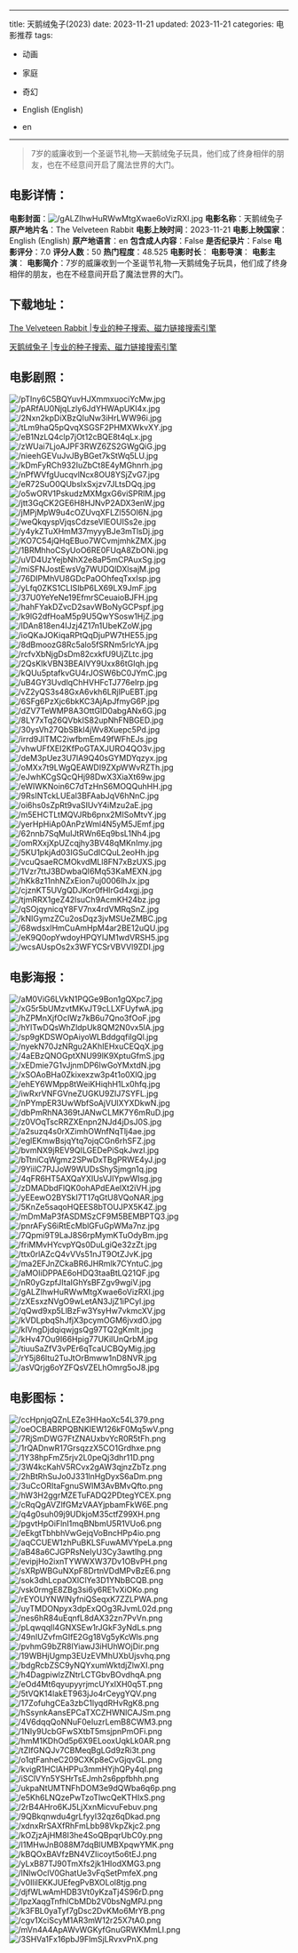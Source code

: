 
---
title: 天鹅绒兔子(2023)
date: 2023-11-21
updated: 2023-11-21
categories: 电影推荐
tags:
- 动画
- 家庭
- 奇幻

- English (English)
- en
---


> 7岁的威廉收到一个圣诞节礼物—天鹅绒兔子玩具，他们成了终身相伴的朋友，也在不经意间开启了魔法世界的大门。

## **电影详情**：

**电影封面**：<img src="https://image.tmdb.org/t/p/w200/gALZIhwHuRWwMtgXwae6oVizRXI.jpg" alt="/gALZIhwHuRWwMtgXwae6oVizRXI.jpg" title="/gALZIhwHuRWwMtgXwae6oVizRXI.jpg">
**电影名称**：天鹅绒兔子
**原产地片名**：The Velveteen Rabbit
**电影上映时间**：2023-11-21
**电影上映国家**：English (English)
**原产地语言**：en
**包含成人内容**：False
**是否纪录片**：False
**电影评分**：7.0
**评分人数**：50
**热门程度**：48.525
**电影时长**：
**电影导演**：
**电影主演**：
**电影简介**：7岁的威廉收到一个圣诞节礼物—天鹅绒兔子玩具，他们成了终身相伴的朋友，也在不经意间开启了魔法世界的大门。

## **下载地址**：
[The Velveteen Rabbit |专业的种子搜索、磁力链接搜索引擎](https://movie.amd794.com:2083/?search=The%20Velveteen%20Rabbit&ordering=&mode=match_phrase&page_size=10&page=1)

[天鹅绒兔子 |专业的种子搜索、磁力链接搜索引擎](https://movie.amd794.com:2083/?search=%E5%A4%A9%E9%B9%85%E7%BB%92%E5%85%94%E5%AD%90&ordering=&mode=match_phrase&page_size=10&page=1)
 

## **电影剧照**：
<img src="https://image.tmdb.org/t/p/original/pTIny6C5BQYuvHJXmmxuociYcMw.jpg" alt="/pTIny6C5BQYuvHJXmmxuociYcMw.jpg" title="/pTIny6C5BQYuvHJXmmxuociYcMw.jpg"><img src="https://image.tmdb.org/t/p/original/pARfAU0NjqLzly6JdYHWApUKI4x.jpg" alt="/pARfAU0NjqLzly6JdYHWApUKI4x.jpg" title="/pARfAU0NjqLzly6JdYHWApUKI4x.jpg"><img src="https://image.tmdb.org/t/p/original/2Nxn2kpDiXBzQIuNw3iHrLWW96i.jpg" alt="/2Nxn2kpDiXBzQIuNw3iHrLWW96i.jpg" title="/2Nxn2kpDiXBzQIuNw3iHrLWW96i.jpg"><img src="https://image.tmdb.org/t/p/original/tLm9haQ5pQvqXSGSF2PHMXWkvXY.jpg" alt="/tLm9haQ5pQvqXSGSF2PHMXWkvXY.jpg" title="/tLm9haQ5pQvqXSGSF2PHMXWkvXY.jpg"><img src="https://image.tmdb.org/t/p/original/eB1NzLQ4clp7jOt12cBQE8t4qLx.jpg" alt="/eB1NzLQ4clp7jOt12cBQE8t4qLx.jpg" title="/eB1NzLQ4clp7jOt12cBQE8t4qLx.jpg"><img src="https://image.tmdb.org/t/p/original/zWUai7LjoAJPF3RWZ6ZS2GWgQiG.jpg" alt="/zWUai7LjoAJPF3RWZ6ZS2GWgQiG.jpg" title="/zWUai7LjoAJPF3RWZ6ZS2GWgQiG.jpg"><img src="https://image.tmdb.org/t/p/original/nieehGEVuJvJByBGet7kStWq5LU.jpg" alt="/nieehGEVuJvJByBGet7kStWq5LU.jpg" title="/nieehGEVuJvJByBGet7kStWq5LU.jpg"><img src="https://image.tmdb.org/t/p/original/kDmFyRCh932IuZbCt8E4yMGhnrh.jpg" alt="/kDmFyRCh932IuZbCt8E4yMGhnrh.jpg" title="/kDmFyRCh932IuZbCt8E4yMGhnrh.jpg"><img src="https://image.tmdb.org/t/p/original/nPfWVfgUucqvlNcx8OU8YSjZvG7.jpg" alt="/nPfWVfgUucqvlNcx8OU8YSjZvG7.jpg" title="/nPfWVfgUucqvlNcx8OU8YSjZvG7.jpg"><img src="https://image.tmdb.org/t/p/original/eR72SuO0QUbsIxSxjzv7JLtsDQq.jpg" alt="/eR72SuO0QUbsIxSxjzv7JLtsDQq.jpg" title="/eR72SuO0QUbsIxSxjzv7JLtsDQq.jpg"><img src="https://image.tmdb.org/t/p/original/o5wORV1PskudzMXMgxG6viSPRlM.jpg" alt="/o5wORV1PskudzMXMgxG6viSPRlM.jpg" title="/o5wORV1PskudzMXMgxG6viSPRlM.jpg"><img src="https://image.tmdb.org/t/p/original/jtt3GqCK2GE6H8HJNvP2ADX3enW.jpg" alt="/jtt3GqCK2GE6H8HJNvP2ADX3enW.jpg" title="/jtt3GqCK2GE6H8HJNvP2ADX3enW.jpg"><img src="https://image.tmdb.org/t/p/original/jMPjMpW9u4cOZUvqXFLZl55Ol6N.jpg" alt="/jMPjMpW9u4cOZUvqXFLZl55Ol6N.jpg" title="/jMPjMpW9u4cOZUvqXFLZl55Ol6N.jpg"><img src="https://image.tmdb.org/t/p/original/weQkqyspVjqsCdzseVlEOUISs2e.jpg" alt="/weQkqyspVjqsCdzseVlEOUISs2e.jpg" title="/weQkqyspVjqsCdzseVlEOUISs2e.jpg"><img src="https://image.tmdb.org/t/p/original/y4ykZTuXHmM37myyyBJe3mTlsDj.jpg" alt="/y4ykZTuXHmM37myyyBJe3mTlsDj.jpg" title="/y4ykZTuXHmM37myyyBJe3mTlsDj.jpg"><img src="https://image.tmdb.org/t/p/original/KO7C54jQHqEBuo7WCvmjmhkZMX.jpg" alt="/KO7C54jQHqEBuo7WCvmjmhkZMX.jpg" title="/KO7C54jQHqEBuo7WCvmjmhkZMX.jpg"><img src="https://image.tmdb.org/t/p/original/1BRMhhoCSyUoO6RE0FUqA8ZbONi.jpg" alt="/1BRMhhoCSyUoO6RE0FUqA8ZbONi.jpg" title="/1BRMhhoCSyUoO6RE0FUqA8ZbONi.jpg"><img src="https://image.tmdb.org/t/p/original/uVD4UzYejbNhX2e8aP5mCPAuxSg.jpg" alt="/uVD4UzYejbNhX2e8aP5mCPAuxSg.jpg" title="/uVD4UzYejbNhX2e8aP5mCPAuxSg.jpg"><img src="https://image.tmdb.org/t/p/original/miSFNJostEwsVg7WUDQlDXlsajM.jpg" alt="/miSFNJostEwsVg7WUDQlDXlsajM.jpg" title="/miSFNJostEwsVg7WUDQlDXlsajM.jpg"><img src="https://image.tmdb.org/t/p/original/76DIPMhVU8GDcPaOOhfeqTxxIsp.jpg" alt="/76DIPMhVU8GDcPaOOhfeqTxxIsp.jpg" title="/76DIPMhVU8GDcPaOOhfeqTxxIsp.jpg"><img src="https://image.tmdb.org/t/p/original/yLfq0ZKS1CLISIbP6LX69LX9JmF.jpg" alt="/yLfq0ZKS1CLISIbP6LX69LX9JmF.jpg" title="/yLfq0ZKS1CLISIbP6LX69LX9JmF.jpg"><img src="https://image.tmdb.org/t/p/original/37U0YeYeNe19EfmrSCeuaioBJFH.jpg" alt="/37U0YeYeNe19EfmrSCeuaioBJFH.jpg" title="/37U0YeYeNe19EfmrSCeuaioBJFH.jpg"><img src="https://image.tmdb.org/t/p/original/hahFYakDZvcD2savWBoNyGCPspf.jpg" alt="/hahFYakDZvcD2savWBoNyGCPspf.jpg" title="/hahFYakDZvcD2savWBoNyGCPspf.jpg"><img src="https://image.tmdb.org/t/p/original/k9lG2dfHoaM5p9U5QwYSosw1HjZ.jpg" alt="/k9lG2dfHoaM5p9U5QwYSosw1HjZ.jpg" title="/k9lG2dfHoaM5p9U5QwYSosw1HjZ.jpg"><img src="https://image.tmdb.org/t/p/original/lDAn818en4IJzj4Z17n1UbeKZoW.jpg" alt="/lDAn818en4IJzj4Z17n1UbeKZoW.jpg" title="/lDAn818en4IJzj4Z17n1UbeKZoW.jpg"><img src="https://image.tmdb.org/t/p/original/ioQKaJOKiqaRPtQqDjuPW7tHE55.jpg" alt="/ioQKaJOKiqaRPtQqDjuPW7tHE55.jpg" title="/ioQKaJOKiqaRPtQqDjuPW7tHE55.jpg"><img src="https://image.tmdb.org/t/p/original/8dBmoozG8Rc5alo5fSRNm5rlcYA.jpg" alt="/8dBmoozG8Rc5alo5fSRNm5rlcYA.jpg" title="/8dBmoozG8Rc5alo5fSRNm5rlcYA.jpg"><img src="https://image.tmdb.org/t/p/original/rcfvXbNjgDsDm82cxkfU9UjZLtc.jpg" alt="/rcfvXbNjgDsDm82cxkfU9UjZLtc.jpg" title="/rcfvXbNjgDsDm82cxkfU9UjZLtc.jpg"><img src="https://image.tmdb.org/t/p/original/2QsKIkVBN3BEAIVY9Uxx86tGIqh.jpg" alt="/2QsKIkVBN3BEAIVY9Uxx86tGIqh.jpg" title="/2QsKIkVBN3BEAIVY9Uxx86tGIqh.jpg"><img src="https://image.tmdb.org/t/p/original/kQUu5ptafkvGU4rJOSW6bC0JYmC.jpg" alt="/kQUu5ptafkvGU4rJOSW6bC0JYmC.jpg" title="/kQUu5ptafkvGU4rJOSW6bC0JYmC.jpg"><img src="https://image.tmdb.org/t/p/original/uB4GY3UvdlqChHVHFcTJ776elrp.jpg" alt="/uB4GY3UvdlqChHVHFcTJ776elrp.jpg" title="/uB4GY3UvdlqChHVHFcTJ776elrp.jpg"><img src="https://image.tmdb.org/t/p/original/vZ2yQS3s48GxA6vkh6LRjlPuEBT.jpg" alt="/vZ2yQS3s48GxA6vkh6LRjlPuEBT.jpg" title="/vZ2yQS3s48GxA6vkh6LRjlPuEBT.jpg"><img src="https://image.tmdb.org/t/p/original/6SFg6PzXjc6bkKC3AjApJfmyG6P.jpg" alt="/6SFg6PzXjc6bkKC3AjApJfmyG6P.jpg" title="/6SFg6PzXjc6bkKC3AjApJfmyG6P.jpg"><img src="https://image.tmdb.org/t/p/original/dZV7TeWMP8A3OttGlD0abgANx6G.jpg" alt="/dZV7TeWMP8A3OttGlD0abgANx6G.jpg" title="/dZV7TeWMP8A3OttGlD0abgANx6G.jpg"><img src="https://image.tmdb.org/t/p/original/8LY7xTq26QVbkIS82upNhFNBGED.jpg" alt="/8LY7xTq26QVbkIS82upNhFNBGED.jpg" title="/8LY7xTq26QVbkIS82upNhFNBGED.jpg"><img src="https://image.tmdb.org/t/p/original/30ysVh27QbSBkl4jWv8Xuepc5Pd.jpg" alt="/30ysVh27QbSBkl4jWv8Xuepc5Pd.jpg" title="/30ysVh27QbSBkl4jWv8Xuepc5Pd.jpg"><img src="https://image.tmdb.org/t/p/original/irrd9JlTMC2iwfbmEm49fWFhEJs.jpg" alt="/irrd9JlTMC2iwfbmEm49fWFhEJs.jpg" title="/irrd9JlTMC2iwfbmEm49fWFhEJs.jpg"><img src="https://image.tmdb.org/t/p/original/vhwUFfXEI2KfPoGTAXJURO4QO3v.jpg" alt="/vhwUFfXEI2KfPoGTAXJURO4QO3v.jpg" title="/vhwUFfXEI2KfPoGTAXJURO4QO3v.jpg"><img src="https://image.tmdb.org/t/p/original/deM3pUez3U7lA9Q40sGYMDYqzyx.jpg" alt="/deM3pUez3U7lA9Q40sGYMDYqzyx.jpg" title="/deM3pUez3U7lA9Q40sGYMDYqzyx.jpg"><img src="https://image.tmdb.org/t/p/original/oMXx7t9LWgQEAWDI9ZXpWWvRZTh.jpg" alt="/oMXx7t9LWgQEAWDI9ZXpWWvRZTh.jpg" title="/oMXx7t9LWgQEAWDI9ZXpWWvRZTh.jpg"><img src="https://image.tmdb.org/t/p/original/eJwhKCgSQcQHj98DwX3XiaXt69w.jpg" alt="/eJwhKCgSQcQHj98DwX3XiaXt69w.jpg" title="/eJwhKCgSQcQHj98DwX3XiaXt69w.jpg"><img src="https://image.tmdb.org/t/p/original/eWIWKNoin6C7dTzHnS6MOQQuhHH.jpg" alt="/eWIWKNoin6C7dTzHnS6MOQQuhHH.jpg" title="/eWIWKNoin6C7dTzHnS6MOQQuhHH.jpg"><img src="https://image.tmdb.org/t/p/original/9RsINTckLUEal3BFAabJqV6hNnC.jpg" alt="/9RsINTckLUEal3BFAabJqV6hNnC.jpg" title="/9RsINTckLUEal3BFAabJqV6hNnC.jpg"><img src="https://image.tmdb.org/t/p/original/oi6hs0sZpRt9vaSIUvY4iMzu2aE.jpg" alt="/oi6hs0sZpRt9vaSIUvY4iMzu2aE.jpg" title="/oi6hs0sZpRt9vaSIUvY4iMzu2aE.jpg"><img src="https://image.tmdb.org/t/p/original/m5EHCTLtMQVJRb6pnx2MISoMtvY.jpg" alt="/m5EHCTLtMQVJRb6pnx2MISoMtvY.jpg" title="/m5EHCTLtMQVJRb6pnx2MISoMtvY.jpg"><img src="https://image.tmdb.org/t/p/original/yerHpHiAp0AnPzWml4N5yM5JEmf.jpg" alt="/yerHpHiAp0AnPzWml4N5yM5JEmf.jpg" title="/yerHpHiAp0AnPzWml4N5yM5JEmf.jpg"><img src="https://image.tmdb.org/t/p/original/62nnb7SqMuIJtRWn6Eq9bsL1Nh4.jpg" alt="/62nnb7SqMuIJtRWn6Eq9bsL1Nh4.jpg" title="/62nnb7SqMuIJtRWn6Eq9bsL1Nh4.jpg"><img src="https://image.tmdb.org/t/p/original/omRXxjXpUZcqjhy3BV48qMKnImy.jpg" alt="/omRXxjXpUZcqjhy3BV48qMKnImy.jpg" title="/omRXxjXpUZcqjhy3BV48qMKnImy.jpg"><img src="https://image.tmdb.org/t/p/original/5KU1pkjAd03IGSuCdICQuL2eoHh.jpg" alt="/5KU1pkjAd03IGSuCdICQuL2eoHh.jpg" title="/5KU1pkjAd03IGSuCdICQuL2eoHh.jpg"><img src="https://image.tmdb.org/t/p/original/vcuQsaeRCMOkvdMLl8FN7xBzUXS.jpg" alt="/vcuQsaeRCMOkvdMLl8FN7xBzUXS.jpg" title="/vcuQsaeRCMOkvdMLl8FN7xBzUXS.jpg"><img src="https://image.tmdb.org/t/p/original/1Vzr7ttJ3BDwbaQI6Mq53KaMEXN.jpg" alt="/1Vzr7ttJ3BDwbaQI6Mq53KaMEXN.jpg" title="/1Vzr7ttJ3BDwbaQI6Mq53KaMEXN.jpg"><img src="https://image.tmdb.org/t/p/original/hKk8z11nhNZxEion7uj0006lhJx.jpg" alt="/hKk8z11nhNZxEion7uj0006lhJx.jpg" title="/hKk8z11nhNZxEion7uj0006lhJx.jpg"><img src="https://image.tmdb.org/t/p/original/cjznKT5UVgQDJKor0fHlrGd4xgj.jpg" alt="/cjznKT5UVgQDJKor0fHlrGd4xgj.jpg" title="/cjznKT5UVgQDJKor0fHlrGd4xgj.jpg"><img src="https://image.tmdb.org/t/p/original/tjmRRX1geZ42lsuCh9AcmKH24bz.jpg" alt="/tjmRRX1geZ42lsuCh9AcmKH24bz.jpg" title="/tjmRRX1geZ42lsuCh9AcmKH24bz.jpg"><img src="https://image.tmdb.org/t/p/original/qSOjqynicqY8FV7nx4rdVMRqSnZ.jpg" alt="/qSOjqynicqY8FV7nx4rdVMRqSnZ.jpg" title="/qSOjqynicqY8FV7nx4rdVMRqSnZ.jpg"><img src="https://image.tmdb.org/t/p/original/kNIGymzZCu2osDqz3jvMSUeZMBC.jpg" alt="/kNIGymzZCu2osDqz3jvMSUeZMBC.jpg" title="/kNIGymzZCu2osDqz3jvMSUeZMBC.jpg"><img src="https://image.tmdb.org/t/p/original/68wdsxIHmCuAmHpM4ar2BE12uQU.jpg" alt="/68wdsxIHmCuAmHpM4ar2BE12uQU.jpg" title="/68wdsxIHmCuAmHpM4ar2BE12uQU.jpg"><img src="https://image.tmdb.org/t/p/original/eK9Q0opYwdoyHPQYIJM1wdVRSH5.jpg" alt="/eK9Q0opYwdoyHPQYIJM1wdVRSH5.jpg" title="/eK9Q0opYwdoyHPQYIJM1wdVRSH5.jpg"><img src="https://image.tmdb.org/t/p/original/wcsAUspOs2x3WFYCSrVBVVl9ZDI.jpg" alt="/wcsAUspOs2x3WFYCSrVBVVl9ZDI.jpg" title="/wcsAUspOs2x3WFYCSrVBVVl9ZDI.jpg">

## **电影海报**：
<img src="https://image.tmdb.org/t/p/original/aM0ViG6LVkN1PQGe9Bon1gQXpc7.jpg" alt="/aM0ViG6LVkN1PQGe9Bon1gQXpc7.jpg" title="/aM0ViG6LVkN1PQGe9Bon1gQXpc7.jpg"><img src="https://image.tmdb.org/t/p/original/xG5r5bUMzvtMKvJT9cLLXFUyfwA.jpg" alt="/xG5r5bUMzvtMKvJT9cLLXFUyfwA.jpg" title="/xG5r5bUMzvtMKvJT9cLLXFUyfwA.jpg"><img src="https://image.tmdb.org/t/p/original/hZPMnXjfOcIWz7kB6u7Qno3fOoF.jpg" alt="/hZPMnXjfOcIWz7kB6u7Qno3fOoF.jpg" title="/hZPMnXjfOcIWz7kB6u7Qno3fOoF.jpg"><img src="https://image.tmdb.org/t/p/original/hYlTwDQsWhZldpUk8QM2N0vx5lA.jpg" alt="/hYlTwDQsWhZldpUk8QM2N0vx5lA.jpg" title="/hYlTwDQsWhZldpUk8QM2N0vx5lA.jpg"><img src="https://image.tmdb.org/t/p/original/sp9gKDSWOpAiyoWLBddgqfilgQl.jpg" alt="/sp9gKDSWOpAiyoWLBddgqfilgQl.jpg" title="/sp9gKDSWOpAiyoWLBddgqfilgQl.jpg"><img src="https://image.tmdb.org/t/p/original/nyekN70JzNRgu2AKhIEHxuCEQqX.jpg" alt="/nyekN70JzNRgu2AKhIEHxuCEQqX.jpg" title="/nyekN70JzNRgu2AKhIEHxuCEQqX.jpg"><img src="https://image.tmdb.org/t/p/original/4aEBzQNOGptXNU99lK9XptuGfmS.jpg" alt="/4aEBzQNOGptXNU99lK9XptuGfmS.jpg" title="/4aEBzQNOGptXNU99lK9XptuGfmS.jpg"><img src="https://image.tmdb.org/t/p/original/xEDmie7G1vJjnmDP6lwGoYMxtdN.jpg" alt="/xEDmie7G1vJjnmDP6lwGoYMxtdN.jpg" title="/xEDmie7G1vJjnmDP6lwGoYMxtdN.jpg"><img src="https://image.tmdb.org/t/p/original/xSOAoBHa0Zkixexzw3p4t1o0XlQ.jpg" alt="/xSOAoBHa0Zkixexzw3p4t1o0XlQ.jpg" title="/xSOAoBHa0Zkixexzw3p4t1o0XlQ.jpg"><img src="https://image.tmdb.org/t/p/original/ehEY6WMpp8tWeiKHiqhH1Lx0hfq.jpg" alt="/ehEY6WMpp8tWeiKHiqhH1Lx0hfq.jpg" title="/ehEY6WMpp8tWeiKHiqhH1Lx0hfq.jpg"><img src="https://image.tmdb.org/t/p/original/iwRxrVNFGVneZUGKU9ZIJ7SYFL.jpg" alt="/iwRxrVNFGVneZUGKU9ZIJ7SYFL.jpg" title="/iwRxrVNFGVneZUGKU9ZIJ7SYFL.jpg"><img src="https://image.tmdb.org/t/p/original/nPYmpER3UwWbfSoAjVUlXYXDkwN.jpg" alt="/nPYmpER3UwWbfSoAjVUlXYXDkwN.jpg" title="/nPYmpER3UwWbfSoAjVUlXYXDkwN.jpg"><img src="https://image.tmdb.org/t/p/original/dbPmRhNA369tJANwCLMK7Y6mRuD.jpg" alt="/dbPmRhNA369tJANwCLMK7Y6mRuD.jpg" title="/dbPmRhNA369tJANwCLMK7Y6mRuD.jpg"><img src="https://image.tmdb.org/t/p/original/z0VOqTscRRZXEnpn2NJd4jDsJ0S.jpg" alt="/z0VOqTscRRZXEnpn2NJd4jDsJ0S.jpg" title="/z0VOqTscRRZXEnpn2NJd4jDsJ0S.jpg"><img src="https://image.tmdb.org/t/p/original/a2suzq4s0rXZimhOWnfNqTlj4ae.jpg" alt="/a2suzq4s0rXZimhOWnfNqTlj4ae.jpg" title="/a2suzq4s0rXZimhOWnfNqTlj4ae.jpg"><img src="https://image.tmdb.org/t/p/original/eglEKmwBsjqYtq7ojqCGn6rhSFZ.jpg" alt="/eglEKmwBsjqYtq7ojqCGn6rhSFZ.jpg" title="/eglEKmwBsjqYtq7ojqCGn6rhSFZ.jpg"><img src="https://image.tmdb.org/t/p/original/bvmNX9jREV9QILGEDePiSqkJwzI.jpg" alt="/bvmNX9jREV9QILGEDePiSqkJwzI.jpg" title="/bvmNX9jREV9QILGEDePiSqkJwzI.jpg"><img src="https://image.tmdb.org/t/p/original/bTtniCqWgmz2SPwDxTBgPRWE4yJ.jpg" alt="/bTtniCqWgmz2SPwDxTBgPRWE4yJ.jpg" title="/bTtniCqWgmz2SPwDxTBgPRWE4yJ.jpg"><img src="https://image.tmdb.org/t/p/original/9YiilC7PJJoW9WUDsShySjmgn1q.jpg" alt="/9YiilC7PJJoW9WUDsShySjmgn1q.jpg" title="/9YiilC7PJJoW9WUDsShySjmgn1q.jpg"><img src="https://image.tmdb.org/t/p/original/4qFR6HT5AXQaYXIUsVJIYpwWIsg.jpg" alt="/4qFR6HT5AXQaYXIUsVJIYpwWIsg.jpg" title="/4qFR6HT5AXQaYXIUsVJIYpwWIsg.jpg"><img src="https://image.tmdb.org/t/p/original/zDMADbdFlQK0ohAPdEAelXt2iVH.jpg" alt="/zDMADbdFlQK0ohAPdEAelXt2iVH.jpg" title="/zDMADbdFlQK0ohAPdEAelXt2iVH.jpg"><img src="https://image.tmdb.org/t/p/original/yEEewO2BYSkI7T17qGtU8VQoNAR.jpg" alt="/yEEewO2BYSkI7T17qGtU8VQoNAR.jpg" title="/yEEewO2BYSkI7T17qGtU8VQoNAR.jpg"><img src="https://image.tmdb.org/t/p/original/5KnZe5saqoHQEES8bTOUJPX5K4Z.jpg" alt="/5KnZe5saqoHQEES8bTOUJPX5K4Z.jpg" title="/5KnZe5saqoHQEES8bTOUJPX5K4Z.jpg"><img src="https://image.tmdb.org/t/p/original/mDmMaP3fASDMSzCF9M5BEMBPTQ3.jpg" alt="/mDmMaP3fASDMSzCF9M5BEMBPTQ3.jpg" title="/mDmMaP3fASDMSzCF9M5BEMBPTQ3.jpg"><img src="https://image.tmdb.org/t/p/original/pnrAFyS6iRtEcMblGFuGpWMa7nz.jpg" alt="/pnrAFyS6iRtEcMblGFuGpWMa7nz.jpg" title="/pnrAFyS6iRtEcMblGFuGpWMa7nz.jpg"><img src="https://image.tmdb.org/t/p/original/7Qpmi9T9LaJ8S6rpMymKTuOdyBm.jpg" alt="/7Qpmi9T9LaJ8S6rpMymKTuOdyBm.jpg" title="/7Qpmi9T9LaJ8S6rpMymKTuOdyBm.jpg"><img src="https://image.tmdb.org/t/p/original/friMMvHYcvpYQs0DuLgiQe32zZt.jpg" alt="/friMMvHYcvpYQs0DuLgiQe32zZt.jpg" title="/friMMvHYcvpYQs0DuLgiQe32zZt.jpg"><img src="https://image.tmdb.org/t/p/original/ttx0rlAZcQ4vVVs51nJT9OtZJvK.jpg" alt="/ttx0rlAZcQ4vVVs51nJT9OtZJvK.jpg" title="/ttx0rlAZcQ4vVVs51nJT9OtZJvK.jpg"><img src="https://image.tmdb.org/t/p/original/ma2EFJnZCkaBR6JHRmlk7CYntuC.jpg" alt="/ma2EFJnZCkaBR6JHRmlk7CYntuC.jpg" title="/ma2EFJnZCkaBR6JHRmlk7CYntuC.jpg"><img src="https://image.tmdb.org/t/p/original/aMOIiDPPAE6oHDQ3taaBtLQ21QF.jpg" alt="/aMOIiDPPAE6oHDQ3taaBtLQ21QF.jpg" title="/aMOIiDPPAE6oHDQ3taaBtLQ21QF.jpg"><img src="https://image.tmdb.org/t/p/original/nR0yGzpfJItaIGhYsBFZgv9wgiV.jpg" alt="/nR0yGzpfJItaIGhYsBFZgv9wgiV.jpg" title="/nR0yGzpfJItaIGhYsBFZgv9wgiV.jpg"><img src="https://image.tmdb.org/t/p/original/gALZIhwHuRWwMtgXwae6oVizRXI.jpg" alt="/gALZIhwHuRWwMtgXwae6oVizRXI.jpg" title="/gALZIhwHuRWwMtgXwae6oVizRXI.jpg"><img src="https://image.tmdb.org/t/p/original/zXEsxzNVgO9wLetAN3JjZ1iPCyI.jpg" alt="/zXEsxzNVgO9wLetAN3JjZ1iPCyI.jpg" title="/zXEsxzNVgO9wLetAN3JjZ1iPCyI.jpg"><img src="https://image.tmdb.org/t/p/original/qQwd9xp5LlBzFw3YsyHw7vkmcXV.jpg" alt="/qQwd9xp5LlBzFw3YsyHw7vkmcXV.jpg" title="/qQwd9xp5LlBzFw3YsyHw7vkmcXV.jpg"><img src="https://image.tmdb.org/t/p/original/kVDLpbqShJfjX3pcymOGM6jvxdO.jpg" alt="/kVDLpbqShJfjX3pcymOGM6jvxdO.jpg" title="/kVDLpbqShJfjX3pcymOGM6jvxdO.jpg"><img src="https://image.tmdb.org/t/p/original/kIVngDjdqiqwjgsQg97TQ2gKmIt.jpg" alt="/kIVngDjdqiqwjgsQg97TQ2gKmIt.jpg" title="/kIVngDjdqiqwjgsQg97TQ2gKmIt.jpg"><img src="https://image.tmdb.org/t/p/original/kHv47Ou9I66Hpig77UKiIUnQrbM.jpg" alt="/kHv47Ou9I66Hpig77UKiIUnQrbM.jpg" title="/kHv47Ou9I66Hpig77UKiIUnQrbM.jpg"><img src="https://image.tmdb.org/t/p/original/tiuuSaZfV3vPEr6qTcaUCBQyMig.jpg" alt="/tiuuSaZfV3vPEr6qTcaUCBQyMig.jpg" title="/tiuuSaZfV3vPEr6qTcaUCBQyMig.jpg"><img src="https://image.tmdb.org/t/p/original/rY5j86ltu2TuJtOrBmww1nD8NVR.jpg" alt="/rY5j86ltu2TuJtOrBmww1nD8NVR.jpg" title="/rY5j86ltu2TuJtOrBmww1nD8NVR.jpg"><img src="https://image.tmdb.org/t/p/original/asVQrjg6oYZFQsVZELhOmrg5oJ8.jpg" alt="/asVQrjg6oYZFQsVZELhOmrg5oJ8.jpg" title="/asVQrjg6oYZFQsVZELhOmrg5oJ8.jpg">

## **电影图标**：
<img src="https://image.tmdb.org/t/p/original/ccHpnjqQZnLEZe3HHaoXc54L379.png" alt="/ccHpnjqQZnLEZe3HHaoXc54L379.png" title="/ccHpnjqQZnLEZe3HHaoXc54L379.png"><img src="https://image.tmdb.org/t/p/original/oeOCBABRPQBNKIEW126kF0Mq5wV.png" alt="/oeOCBABRPQBNKIEW126kF0Mq5wV.png" title="/oeOCBABRPQBNKIEW126kF0Mq5wV.png"><img src="https://image.tmdb.org/t/p/original/7RjSmDWG7FtZNAUxbvYcR0R5tFh.png" alt="/7RjSmDWG7FtZNAUxbvYcR0R5tFh.png" title="/7RjSmDWG7FtZNAUxbvYcR0R5tFh.png"><img src="https://image.tmdb.org/t/p/original/1rQADnwR17GrsqzzX5CO1Grdhxe.png" alt="/1rQADnwR17GrsqzzX5CO1Grdhxe.png" title="/1rQADnwR17GrsqzzX5CO1Grdhxe.png"><img src="https://image.tmdb.org/t/p/original/1Y38hpFmZ5rjv2L0peQj3dhr11D.png" alt="/1Y38hpFmZ5rjv2L0peQj3dhr11D.png" title="/1Y38hpFmZ5rjv2L0peQj3dhr11D.png"><img src="https://image.tmdb.org/t/p/original/3W4kcKahV5RCvx2gAW3qjnzZbTz.png" alt="/3W4kcKahV5RCvx2gAW3qjnzZbTz.png" title="/3W4kcKahV5RCvx2gAW3qjnzZbTz.png"><img src="https://image.tmdb.org/t/p/original/2hBtRhSuJo0J331lnHgDyxS6aDm.png" alt="/2hBtRhSuJo0J331lnHgDyxS6aDm.png" title="/2hBtRhSuJo0J331lnHgDyxS6aDm.png"><img src="https://image.tmdb.org/t/p/original/3uCcORItaFgnuSWIM3AvBMvQfto.png" alt="/3uCcORItaFgnuSWIM3AvBMvQfto.png" title="/3uCcORItaFgnuSWIM3AvBMvQfto.png"><img src="https://image.tmdb.org/t/p/original/hW3H2ggrMZETuFADQ2PDtegYCEX.png" alt="/hW3H2ggrMZETuFADQ2PDtegYCEX.png" title="/hW3H2ggrMZETuFADQ2PDtegYCEX.png"><img src="https://image.tmdb.org/t/p/original/cRqQgAVZlfGMzVAAYjpbamFkW6E.png" alt="/cRqQgAVZlfGMzVAAYjpbamFkW6E.png" title="/cRqQgAVZlfGMzVAAYjpbamFkW6E.png"><img src="https://image.tmdb.org/t/p/original/q4g0suh09j9UDkjoM35ctfZ99XH.png" alt="/q4g0suh09j9UDkjoM35ctfZ99XH.png" title="/q4g0suh09j9UDkjoM35ctfZ99XH.png"><img src="https://image.tmdb.org/t/p/original/pgvtHpOiFlnI1mqBNbmU5R1VUo6.png" alt="/pgvtHpOiFlnI1mqBNbmU5R1VUo6.png" title="/pgvtHpOiFlnI1mqBNbmU5R1VUo6.png"><img src="https://image.tmdb.org/t/p/original/eEkgtTbhbhVwGejqVoBncHPp4io.png" alt="/eEkgtTbhbhVwGejqVoBncHPp4io.png" title="/eEkgtTbhbhVwGejqVoBncHPp4io.png"><img src="https://image.tmdb.org/t/p/original/aqCCUEW1zhPuBKLSFuwAMVYpeLa.png" alt="/aqCCUEW1zhPuBKLSFuwAMVYpeLa.png" title="/aqCCUEW1zhPuBKLSFuwAMVYpeLa.png"><img src="https://image.tmdb.org/t/p/original/aB48a6CJGPRsNeIyU3Cy3awtlhg.png" alt="/aB48a6CJGPRsNeIyU3Cy3awtlhg.png" title="/aB48a6CJGPRsNeIyU3Cy3awtlhg.png"><img src="https://image.tmdb.org/t/p/original/evipjHo2ixnTYWWXW37Dv1OBvPH.png" alt="/evipjHo2ixnTYWWXW37Dv1OBvPH.png" title="/evipjHo2ixnTYWWXW37Dv1OBvPH.png"><img src="https://image.tmdb.org/t/p/original/sXRpWBGuNXpF8DrtnVDdMPvBzE6.png" alt="/sXRpWBGuNXpF8DrtnVDdMPvBzE6.png" title="/sXRpWBGuNXpF8DrtnVDdMPvBzE6.png"><img src="https://image.tmdb.org/t/p/original/sok3dhLcpaOXlClYe3D1YNbBCQB.png" alt="/sok3dhLcpaOXlClYe3D1YNbBCQB.png" title="/sok3dhLcpaOXlClYe3D1YNbBCQB.png"><img src="https://image.tmdb.org/t/p/original/vsk0rmgE8ZBg3si6y6RE1vXiOKo.png" alt="/vsk0rmgE8ZBg3si6y6RE1vXiOKo.png" title="/vsk0rmgE8ZBg3si6y6RE1vXiOKo.png"><img src="https://image.tmdb.org/t/p/original/rEYOUYNWlNyfniQSeqxK7ZZLPWA.png" alt="/rEYOUYNWlNyfniQSeqxK7ZZLPWA.png" title="/rEYOUYNWlNyfniQSeqxK7ZZLPWA.png"><img src="https://image.tmdb.org/t/p/original/uyTMDONpyx3dpExQOg3RJvmL02d.png" alt="/uyTMDONpyx3dpExQOg3RJvmL02d.png" title="/uyTMDONpyx3dpExQOg3RJvmL02d.png"><img src="https://image.tmdb.org/t/p/original/nes6hR84uEqnfL8dAX32zn7PvVn.png" alt="/nes6hR84uEqnfL8dAX32zn7PvVn.png" title="/nes6hR84uEqnfL8dAX32zn7PvVn.png"><img src="https://image.tmdb.org/t/p/original/pLqwqqIl4GNXSEw1rJGkF3yNdLs.png" alt="/pLqwqqIl4GNXSEw1rJGkF3yNdLs.png" title="/pLqwqqIl4GNXSEw1rJGkF3yNdLs.png"><img src="https://image.tmdb.org/t/p/original/49nIUZvfmGIfE2Gg18Vg5yKcWls.png" alt="/49nIUZvfmGIfE2Gg18Vg5yKcWls.png" title="/49nIUZvfmGIfE2Gg18Vg5yKcWls.png"><img src="https://image.tmdb.org/t/p/original/pvhmG9bZR8lYiawJ3iHUhWOjDir.png" alt="/pvhmG9bZR8lYiawJ3iHUhWOjDir.png" title="/pvhmG9bZR8lYiawJ3iHUhWOjDir.png"><img src="https://image.tmdb.org/t/p/original/19WBHjUgmp3EUzEVMhUXbUjsvhq.png" alt="/19WBHjUgmp3EUzEVMhUXbUjsvhq.png" title="/19WBHjUgmp3EUzEVMhUXbUjsvhq.png"><img src="https://image.tmdb.org/t/p/original/bdgRcbZSC9yNQYxumWktdjZlwXI.png" alt="/bdgRcbZSC9yNQYxumWktdjZlwXI.png" title="/bdgRcbZSC9yNQYxumWktdjZlwXI.png"><img src="https://image.tmdb.org/t/p/original/h4DagpiwlzZNtrLCTGbvBOvdhqA.png" alt="/h4DagpiwlzZNtrLCTGbvBOvdhqA.png" title="/h4DagpiwlzZNtrLCTGbvBOvdhqA.png"><img src="https://image.tmdb.org/t/p/original/eOd4Mt6qyupyyrjmcUYxIXH0q5T.png" alt="/eOd4Mt6qyupyyrjmcUYxIXH0q5T.png" title="/eOd4Mt6qyupyyrjmcUYxIXH0q5T.png"><img src="https://image.tmdb.org/t/p/original/5tVQK14lakET963jJo4rCeygYQV.png" alt="/5tVQK14lakET963jJo4rCeygYQV.png" title="/5tVQK14lakET963jJo4rCeygYQV.png"><img src="https://image.tmdb.org/t/p/original/17ZofuhgCEa3zbC1lyqdRHvRgK8.png" alt="/17ZofuhgCEa3zbC1lyqdRHvRgK8.png" title="/17ZofuhgCEa3zbC1lyqdRHvRgK8.png"><img src="https://image.tmdb.org/t/p/original/hSsynkAansEPCaTXCZHWNlCAJSm.png" alt="/hSsynkAansEPCaTXCZHWNlCAJSm.png" title="/hSsynkAansEPCaTXCZHWNlCAJSm.png"><img src="https://image.tmdb.org/t/p/original/4V6dqqQoNNuF0eIuzrLemB8CWM3.png" alt="/4V6dqqQoNNuF0eIuzrLemB8CWM3.png" title="/4V6dqqQoNNuF0eIuzrLemB8CWM3.png"><img src="https://image.tmdb.org/t/p/original/1NIy9UcbGFwSXtbT5msjpnPmOFi.png" alt="/1NIy9UcbGFwSXtbT5msjpnPmOFi.png" title="/1NIy9UcbGFwSXtbT5msjpnPmOFi.png"><img src="https://image.tmdb.org/t/p/original/hmM1KDhOd5p6X9ELooxUqkLk0AR.png" alt="/hmM1KDhOd5p6X9ELooxUqkLk0AR.png" title="/hmM1KDhOd5p6X9ELooxUqkLk0AR.png"><img src="https://image.tmdb.org/t/p/original/tZIfGNQJv7CBMeqBgLGd9zRi3t.png" alt="/tZIfGNQJv7CBMeqBgLGd9zRi3t.png" title="/tZIfGNQJv7CBMeqBgLGd9zRi3t.png"><img src="https://image.tmdb.org/t/p/original/o1qtFanheC209CXKp8eCvGjqvGL.png" alt="/o1qtFanheC209CXKp8eCvGjqvGL.png" title="/o1qtFanheC209CXKp8eCvGjqvGL.png"><img src="https://image.tmdb.org/t/p/original/kvigR1HClAHPPu3mmHYjhQPy4qI.png" alt="/kvigR1HClAHPPu3mmHYjhQPy4qI.png" title="/kvigR1HClAHPPu3mmHYjhQPy4qI.png"><img src="https://image.tmdb.org/t/p/original/iSClVYn5YSHrTsEJmh2s6ppfbhh.png" alt="/iSClVYn5YSHrTsEJmh2s6ppfbhh.png" title="/iSClVYn5YSHrTsEJmh2s6ppfbhh.png"><img src="https://image.tmdb.org/t/p/original/ukpaNtUMTNFhDOM3e9dQWba6q6p.png" alt="/ukpaNtUMTNFhDOM3e9dQWba6q6p.png" title="/ukpaNtUMTNFhDOM3e9dQWba6q6p.png"><img src="https://image.tmdb.org/t/p/original/e5Kh6LNQzePwTzoTlwcQeKTHIxS.png" alt="/e5Kh6LNQzePwTzoTlwcQeKTHIxS.png" title="/e5Kh6LNQzePwTzoTlwcQeKTHIxS.png"><img src="https://image.tmdb.org/t/p/original/2rB4AHro6KJ5LjXxnMicvuFebuv.png" alt="/2rB4AHro6KJ5LjXxnMicvuFebuv.png" title="/2rB4AHro6KJ5LjXxnMicvuFebuv.png"><img src="https://image.tmdb.org/t/p/original/9QBkqnwdu4grLfyyI32qz6qDkad.png" alt="/9QBkqnwdu4grLfyyI32qz6qDkad.png" title="/9QBkqnwdu4grLfyyI32qz6qDkad.png"><img src="https://image.tmdb.org/t/p/original/xdnxRrSAXfRhFmLbb98VkpZkjc2.png" alt="/xdnxRrSAXfRhFmLbb98VkpZkjc2.png" title="/xdnxRrSAXfRhFmLbb98VkpZkjc2.png"><img src="https://image.tmdb.org/t/p/original/kOZjzAjHM8I3he4SoQBpqrUbC0y.png" alt="/kOZjzAjHM8I3he4SoQBpqrUbC0y.png" title="/kOZjzAjHM8I3he4SoQBpqrUbC0y.png"><img src="https://image.tmdb.org/t/p/original/l1MHwJnB088M7dqBlUMBXpqwYMK.png" alt="/l1MHwJnB088M7dqBlUMBXpqwYMK.png" title="/l1MHwJnB088M7dqBlUMBXpqwYMK.png"><img src="https://image.tmdb.org/t/p/original/kBQOxBAVfzBN4VZIicoyt5o6tEJ.png" alt="/kBQOxBAVfzBN4VZIicoyt5o6tEJ.png" title="/kBQOxBAVfzBN4VZIicoyt5o6tEJ.png"><img src="https://image.tmdb.org/t/p/original/yLxB87TJ90TmXfs2jk1HIodXMG3.png" alt="/yLxB87TJ90TmXfs2jk1HIodXMG3.png" title="/yLxB87TJ90TmXfs2jk1HIodXMG3.png"><img src="https://image.tmdb.org/t/p/original/lNlwOclV0GhatUe3vFqSetPmfeX.png" alt="/lNlwOclV0GhatUe3vFqSetPmfeX.png" title="/lNlwOclV0GhatUe3vFqSetPmfeX.png"><img src="https://image.tmdb.org/t/p/original/v0IlilEKKJUEfegPvBXOLol8tjg.png" alt="/v0IlilEKKJUEfegPvBXOLol8tjg.png" title="/v0IlilEKKJUEfegPvBXOLol8tjg.png"><img src="https://image.tmdb.org/t/p/original/djfWLwAmHDB3Vt0yKzaTj4S96rD.png" alt="/djfWLwAmHDB3Vt0yKzaTj4S96rD.png" title="/djfWLwAmHDB3Vt0yKzaTj4S96rD.png"><img src="https://image.tmdb.org/t/p/original/lpzXaqgTnfhlCbMDb2V0bsNgMPJ.png" alt="/lpzXaqgTnfhlCbMDb2V0bsNgMPJ.png" title="/lpzXaqgTnfhlCbMDb2V0bsNgMPJ.png"><img src="https://image.tmdb.org/t/p/original/k3FBL0yaTyf7gDsc2DvKMo6MrYB.png" alt="/k3FBL0yaTyf7gDsc2DvKMo6MrYB.png" title="/k3FBL0yaTyf7gDsc2DvKMo6MrYB.png"><img src="https://image.tmdb.org/t/p/original/cgv1XciScyM1AR3mW12r25X7tA0.png" alt="/cgv1XciScyM1AR3mW12r25X7tA0.png" title="/cgv1XciScyM1AR3mW12r25X7tA0.png"><img src="https://image.tmdb.org/t/p/original/mVn4A4ApAWvWGKyfGnuGRWKMmLI.png" alt="/mVn4A4ApAWvWGKyfGnuGRWKMmLI.png" title="/mVn4A4ApAWvWGKyfGnuGRWKMmLI.png"><img src="https://image.tmdb.org/t/p/original/3SHVa1Fx16pbJ9FlmSjLRvxvPnX.png" alt="/3SHVa1Fx16pbJ9FlmSjLRvxvPnX.png" title="/3SHVa1Fx16pbJ9FlmSjLRvxvPnX.png">
